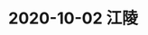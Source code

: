 ---
title: "2020-10-02 江陵"
excerpt: "中秋<br/><img src='/images/2020.10.02.jpg'>"
collection: portfolio
---